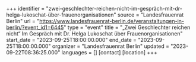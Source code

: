 +++
identifier = "zwei-geschlechter-reichen-nicht-im-gespräch-mit-dr-helga-lukoschat-über-frauenorganisationen"
source = "Landesfrauenrat Berlin"
url = "https://www.landesfrauenrat-berlin.de/veranstaltungen-in-berlin/?event_id1=6445"
type = "event"
title = "„Zwei Geschlechter reichen nicht“ Im Gespräch mit Dr. Helga Lukoschat über Frauenorganisationen"
start_date = "2023-09-25T18:00:00.000"
end_date = "2023-09-25T18:00:00.000"
organizer = "Landesfrauenrat Berlin"
updated = "2023-09-22T08:36:25.000"
languages = []
[contact]
[location]
+++